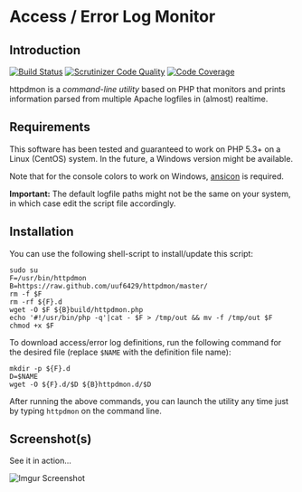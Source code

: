 Access / Error Log Monitor
======

Introduction
------------

[![Build Status](https://scrutinizer-ci.com/g/uuf6429/httpdmon/badges/build.png?b=master)](https://scrutinizer-ci.com/g/uuf6429/httpdmon/build-status/master)
[![Scrutinizer Code Quality](https://scrutinizer-ci.com/g/uuf6429/httpdmon/badges/quality-score.png?b=master)](https://scrutinizer-ci.com/g/uuf6429/httpdmon/?branch=master)
[![Code Coverage](https://scrutinizer-ci.com/g/uuf6429/httpdmon/badges/coverage.png?b=master)](https://scrutinizer-ci.com/g/uuf6429/httpdmon/?branch=master)

httpdmon is a *command-line utility* based on PHP that monitors and prints information parsed from multiple Apache logfiles in (almost) realtime.

Requirements
------------

This software has been tested and guaranteed to work on PHP 5.3+ on a Linux (CentOS) system. In the future, a Windows version might be available.

Note that for the console colors to work on Windows, [ansicon](https://github.com/adoxa/ansicon) is required.

**Important:** The default logfile paths might not be the same on your system, in which case edit the script file accordingly.

Installation
------------

You can use the following shell-script to install/update this script:

    sudo su
    F=/usr/bin/httpdmon
    B=https://raw.github.com/uuf6429/httpdmon/master/
    rm -f $F
    rm -rf ${F}.d
    wget -O $F ${B}build/httpdmon.php
    echo '#!/usr/bin/php -q'|cat - $F > /tmp/out && mv -f /tmp/out $F
    chmod +x $F

To download access/error log definitions, run the following command for the desired file (replace `$NAME` with the definition file name):

    mkdir -p ${F}.d
    D=$NAME
    wget -O ${F}.d/$D ${B}httpdmon.d/$D

After running the above commands, you can launch the utility any time just by typing `httpdmon` on the command line.

Screenshot(s)
-------------

See it in action...

![Imgur Screenshot](http://i.imgur.com/tNZU1rZ.png)
